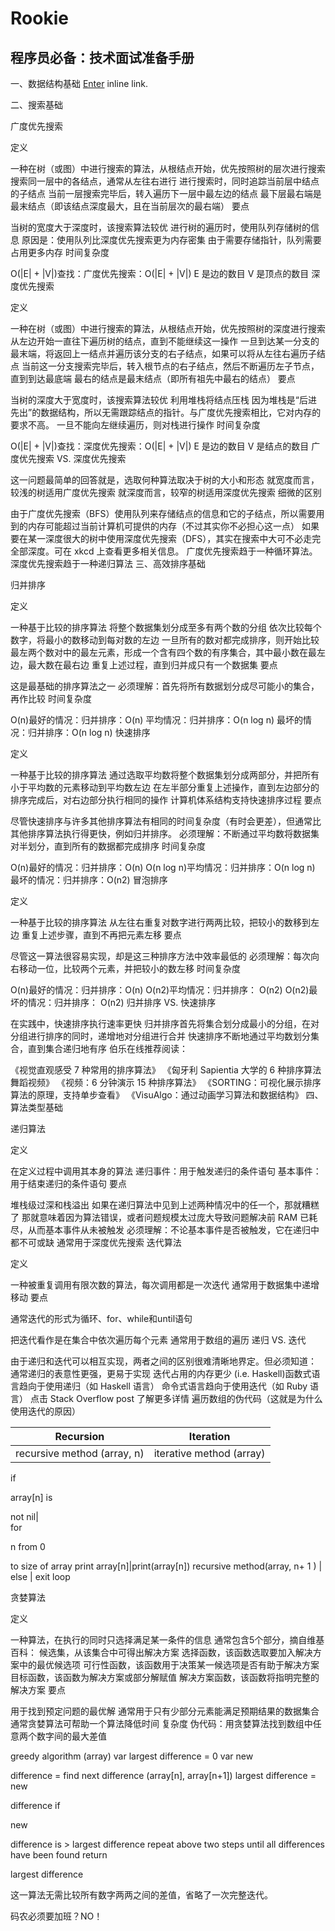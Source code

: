 # Rookie
## 程序员必备：技术面试准备手册

一、数据结构基础
    [Enter](https://github.com/ywang2014/Rookie/blob/master/BasicDataStructure.md "Title") inline link.


二、搜索基础

广度优先搜索

定义

一种在树（或图）中进行搜索的算法，从根结点开始，优先按照树的层次进行搜索
搜索同一层中的各结点，通常从左往右进行
进行搜索时，同时追踪当前层中结点的子结点
当前一层搜索完毕后，转入遍历下一层中最左边的结点
最下层最右端是最末结点（即该结点深度最大，且在当前层次的最右端）
要点

当树的宽度大于深度时，该搜索算法较优
进行树的遍历时，使用队列存储树的信息
原因是：使用队列比深度优先搜索更为内存密集
由于需要存储指针，队列需要占用更多内存
时间复杂度

O(|E| + |V|)查找：广度优先搜索：O(|E| + |V|)
E 是边的数目
V 是顶点的数目
深度优先搜索

定义

一种在树（或图）中进行搜索的算法，从根结点开始，优先按照树的深度进行搜索
从左边开始一直往下遍历树的结点，直到不能继续这一操作
一旦到达某一分支的最末端，将返回上一结点并遍历该分支的右子结点，如果可以将从左往右遍历子结点
当前这一分支搜索完毕后，转入根节点的右子结点，然后不断遍历左子节点，直到到达最底端
最右的结点是最末结点（即所有祖先中最右的结点）
要点

当树的深度大于宽度时，该搜索算法较优
利用堆栈将结点压栈
因为堆栈是“后进先出”的数据结构，所以无需跟踪结点的指针。与广度优先搜索相比，它对内存的要求不高。
一旦不能向左继续遍历，则对栈进行操作
时间复杂度

O(|E| + |V|)查找：深度优先搜索：O(|E| + |V|)
E 是边的数目
V 是结点的数目
广度优先搜索 VS. 深度优先搜索

这一问题最简单的回答就是，选取何种算法取决于树的大小和形态
就宽度而言，较浅的树适用广度优先搜索
就深度而言，较窄的树适用深度优先搜索
细微的区别

由于广度优先搜索（BFS）使用队列来存储结点的信息和它的子结点，所以需要用到的内存可能超过当前计算机可提供的内存（不过其实你不必担心这一点）
如果要在某一深度很大的树中使用深度优先搜索（DFS），其实在搜索中大可不必走完全部深度。可在 xkcd 上查看更多相关信息。
广度优先搜索趋于一种循环算法。
深度优先搜索趋于一种递归算法
三、高效排序基础

归并排序

定义

一种基于比较的排序算法
将整个数据集划分成至多有两个数的分组
依次比较每个数字，将最小的数移动到每对数的左边
一旦所有的数对都完成排序，则开始比较最左两个数对中的最左元素，形成一个含有四个数的有序集合，其中最小数在最左边，最大数在最右边
重复上述过程，直到归并成只有一个数据集
要点

这是最基础的排序算法之一
必须理解：首先将所有数据划分成尽可能小的集合，再作比较
时间复杂度

O(n)最好的情况：归并排序：O(n)
平均情况：归并排序：O(n log n)
最坏的情况：归并排序：O(n log n)
快速排序

定义

一种基于比较的排序算法
通过选取平均数将整个数据集划分成两部分，并把所有小于平均数的元素移动到平均数左边
在左半部分重复上述操作，直到左边部分的排序完成后，对右边部分执行相同的操作
计算机体系结构支持快速排序过程
要点

尽管快速排序与许多其他排序算法有相同的时间复杂度（有时会更差），但通常比其他排序算法执行得更快，例如归并排序。
必须理解：不断通过平均数将数据集对半划分，直到所有的数据都完成排序
时间复杂度

O(n)最好的情况：归并排序：O(n)
O(n log n)平均情况：归并排序：O(n log n)
最坏的情况：归并排序：O(n2)
冒泡排序

定义

一种基于比较的排序算法
从左往右重复对数字进行两两比较，把较小的数移到左边
重复上述步骤，直到不再把元素左移
要点

尽管这一算法很容易实现，却是这三种排序方法中效率最低的
必须理解：每次向右移动一位，比较两个元素，并把较小的数左移
时间复杂度

O(n)最好的情况：归并排序：O(n)
O(n2)平均情况：归并排序： O(n2)
O(n2)最坏的情况：归并排序： O(n2)
归并排序 VS. 快速排序

在实践中，快速排序执行速率更快
归并排序首先将集合划分成最小的分组，在对分组进行排序的同时，递增地对分组进行合并
快速排序不断地通过平均数划分集合，直到集合递归地有序
伯乐在线推荐阅读：

《视觉直观感受 7 种常用的排序算法》
《匈牙利 Sapientia 大学的 6 种排序算法舞蹈视频》
《视频：6 分钟演示 15 种排序算法》
《SORTING：可视化展示排序算法的原理，支持单步查看》
《VisuAlgo：通过动画学习算法和数据结构》
四、算法类型基础

递归算法

定义

在定义过程中调用其本身的算法
递归事件：用于触发递归的条件语句
基本事件：用于结束递归的条件语句
要点

堆栈级过深和栈溢出
如果在递归算法中见到上述两种情况中的任一个，那就糟糕了
那就意味着因为算法错误，或者问题规模太过庞大导致问题解决前 RAM 已耗尽，从而基本事件从未被触发
必须理解：不论基本事件是否被触发，它在递归中都不可或缺
通常用于深度优先搜索
迭代算法

定义

一种被重复调用有限次数的算法，每次调用都是一次迭代
通常用于数据集中递增移动
要点

通常迭代的形式为循环、for、while和until语句

把迭代看作是在集合中依次遍历每个元素
通常用于数组的遍历
递归 VS. 迭代

由于递归和迭代可以相互实现，两者之间的区别很难清晰地界定。但必须知道：
通常递归的表意性更强，更易于实现
迭代占用的内存更少
(i.e. Haskell)函数式语言趋向于使用递归（如 Haskell 语言）
命令式语言趋向于使用迭代（如 Ruby 语言）
点击 Stack Overflow post 了解更多详情
遍历数组的伪代码（这就是为什么使用迭代的原因）

Recursion| Iteration
----------------------------------|----------------------------------
recursive method (array, n)| iterative method (array)
if
 
array[n] 
is
 
not nil|   
for
 
n from 
0
 
to size of array
print array[n]|print(array[n])
recursive method(array, n+
1
)  |
else
|
exit loop

贪婪算法

定义

一种算法，在执行的同时只选择满足某一条件的信息
通常包含5个部分，摘自维基百科：
候选集，从该集合中可得出解决方案
选择函数，该函数选取要加入解决方案中的最优候选项
可行性函数，该函数用于决策某一候选项是否有助于解决方案
目标函数，该函数为解决方案或部分解赋值
解决方案函数，该函数将指明完整的解决方案
要点

用于找到预定问题的最优解
通常用于只有少部分元素能满足预期结果的数据集合
通常贪婪算法可帮助一个算法降低时间 复杂度
伪代码：用贪婪算法找到数组中任意两个数字间的最大差值

greedy algorithm (array)
var largest difference = 0
var 
new
 
difference = find next difference (array[n], array[n+1])
largest difference = 
new
 
difference 
if
 
new
 
difference is > largest difference
repeat above two steps until all differences have been found
return
 
largest difference

这一算法无需比较所有数字两两之间的差值，省略了一次完整迭代。

码农必须要加班？NO！ 
